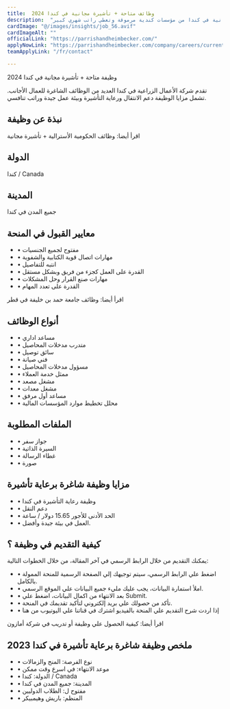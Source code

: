 ```yaml
---
title:  وظائف متاحة + تأشيرة مجانية في كندا 2024 
description:  "فرصة ذهبية للحصول علي وظائف متاحة والتي تؤمن تأشيرة مجانية في كندا من مؤسسات كندية مرموقة وتعطي راتب شهري كبير." 
cardImage: "@/images/insights/job_56.avif" 
cardImageAlt: "" 
officialLink: "https://parrishandheimbecker.com/" 
applyNowLink: "https://parrishandheimbecker.com/company/careers/current-opportunities/" 
teamApplyLink: "/fr/contact"

---
```


وظيفة متاحة + تأشيرة مجانية في كندا 2024

تقدم شركة الأعمال الزراعية في كندا العديد من الوظائف الشاغرة للعمال الأجانب. تشمل مزايا الوظيفة دعم الانتقال ورعاية التأشيرة وبيئة عمل جيدة وراتب تنافسي.

## نبذة عن وظيفة

اقرأ أيضا: وظائف الحكومية الأسترالية + تأشيرة مجانية

## الدولة

كندا / Canada

## المدينة

جميع المدن في كندا

## معايير القبول في المنحة

- • مفتوح لجميع الجنسيات
- • مهارات اتصال قوية الكتابية والشفوية
- • انتبه للتفاصيل
- • القدرة على العمل كجزء من فريق وبشكل مستقل
- • مهارات صنع القرار وحل المشكلات
- • القدرة على تعدد المهام

اقرأ أيضا: وظائف جامعة حمد بن خليفة في قطر

## أنواع الوظائف

- • مساعد اداري
- • متدرب مدخلات المحاصيل
- • سائق توصيل
- • فني صيانة
- • مسؤول مدخلات المحاصيل
- • ممثل خدمة العملاء
- • مشغل مصعد
- • مشغل معدات
- • مساعد أول مرفق
- • محلل تخطيط موارد المؤسسات المالية

## الملفات المطلوبة

- • جواز سفر
- • السيرة الذاتية
- • غطاء الرسالة
- • صورة

## مزايا وظيفة شاغرة برعاية تأشيرة

- • وظيفة رعاية التأشيرة في كندا
- • دعم النقل
- • الحد الأدنى للأجور 15.65 دولار / ساعة
- • العمل في بيئة جيدة وأفضل.

## كيفية التقديم في وظيفة ؟

يمكنك التقديم من خلال الرابط الرسمي في آخر المقالة، من خلال الخطوات التالية:

- • اضغط علي الرابط الرسمي، سيتم توجيهك إلي الصفحة الرسمية للمنحة الممولة بالكامل.
- • املأ استمارة البيانات، يجب عليك مليء جميع البيانات علي الموقع الرسمي.
- • بعد الانتهاء من اكمال البيانات، اضغط علي Submit.
- • تأكد من حصولك علي بريد إلكتروني لتأكيد تقديمك في المنحة.
- • إذا اردت شرح التقديم علي المنحة بالفيديو اشترك في قناتنا علي اليوتيوب من هنا

اقرأ أيضا: كيفية الحصول علي وظيفة أو تدريب في شركة أمازون

## ملخص وظيفة شاغرة برعاية تأشيرة في كندا 2023

- • نوع الفرصة: المنح والزمالات
- • موعد الانتهاء: في اسرع وقت ممكن
- • الدولة: كندا / Canada
- • المدينة: جميع المدن في كندا
- • مفتوح ل: الطلاب الدوليين
- • المنظم: باريش وهيمبيكر

